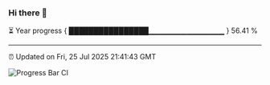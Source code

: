### Hi there 👋

⏳ Year progress { ████████████████▁▁▁▁▁▁▁▁▁▁▁▁▁▁ } 56.41 %

---

⏰ Updated on Fri, 25 Jul 2025 21:41:43 GMT

![Progress Bar CI](https://github.com/IshwaranRudhara/GIT-ACTION/workflows/Progress%20Bar%20CI/badge.svg)
